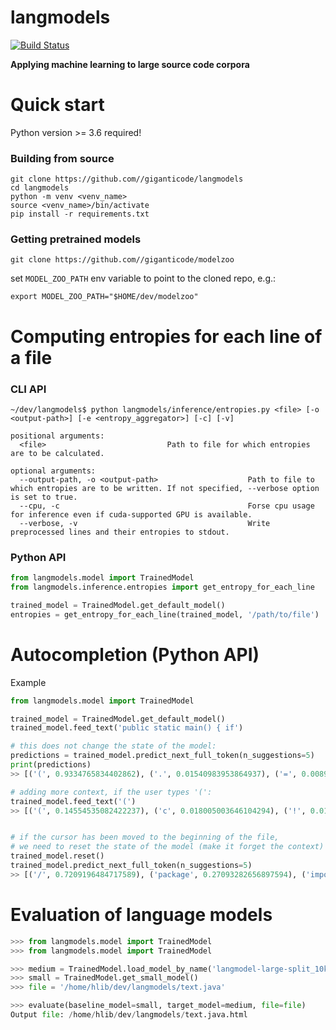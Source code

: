 # langmodels

[![Build Status](https://travis-ci.org/giganticode/langmodels.svg?branch=master)](https://travis-ci.org/giganticode/langmodels)

**Applying machine learning to large source code corpora**

# Quick start

Python version >= 3.6 required!

### Building from source

```
git clone https://github.com//giganticode/langmodels
cd langmodels
python -m venv <venv_name>
source <venv_name>/bin/activate
pip install -r requirements.txt
```

### Getting pretrained models

```
git clone https://github.com//giganticode/modelzoo
```

set `MODEL_ZOO_PATH` env variable to point to the cloned repo, e.g.:
```
export MODEL_ZOO_PATH="$HOME/dev/modelzoo"
```

# Computing entropies for each line of a file

### CLI API  
```
~/dev/langmodels$ python langmodels/inference/entropies.py <file> [-o <output-path>] [-e <entropy_aggregator>] [-c] [-v]

positional arguments:
  <file>                           Path to file for which entropies are to be calculated.

optional arguments:
  --output-path, -o <output-path>                    Path to file to which entropies are to be written. If not specified, --verbose option is set to true. 
  --cpu, -c                                          Forse cpu usage for inference even if cuda-supported GPU is available.
  --verbose, -v                                      Write preprocessed lines and their entropies to stdout.
```

### Python API

```python
from langmodels.model import TrainedModel
from langmodels.inference.entropies import get_entropy_for_each_line

trained_model = TrainedModel.get_default_model()
entropies = get_entropy_for_each_line(trained_model, '/path/to/file')
```

# Autocompletion (Python API)

Example

```python
from langmodels.model import TrainedModel

trained_model = TrainedModel.get_default_model()
trained_model.feed_text('public static main() { if')

# this does not change the state of the model:
predictions = trained_model.predict_next_full_token(n_suggestions=5)
print(predictions)
>> [('(', 0.9334765834402862), ('.', 0.01540983953864937), ('=', 0.008939018331858162), (',', 0.005372771784601065), ('the', 0.00309070517292041)]

# adding more context, if the user types '(':
trained_model.feed_text('(')
>> [('(', 0.14554535082422237), ('c', 0.018005003646104294), ('!', 0.01614662429123089)]


# if the cursor has been moved to the beginning of the file, 
# we need to reset the state of the model (make it forget the context)
trained_model.reset()
trained_model.predict_next_full_token(n_suggestions=5)
>> [('/', 0.7209196484717589), ('package', 0.27093282656897594), ('import', 0.0007366385365522241), ('.', 0.0005714365190590807), ('public', 0.0003926736567296)]

```

# Evaluation of language models

```python
>>> from langmodels.model import TrainedModel
>>> from langmodels.model import TrainedModel

>>> medium = TrainedModel.load_model_by_name('langmodel-large-split_10k_1_512_190926.120146')
>>> small = TrainedModel.get_small_model()
>>> file = '/home/hlib/dev/langmodels/text.java'

>>> evaluate(baseline_model=small, target_model=medium, file=file)
Output file: /home/hlib/dev/langmodels/text.java.html

```